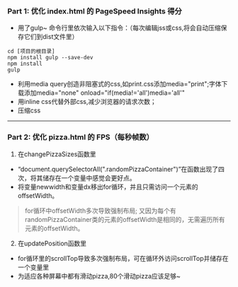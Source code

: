 ### Part 1: 优化 index.html 的 PageSpeed Insights 得分

- 用了gulp~ 命令行里依次输入以下指令：（每次编辑jss或css,将会自动压缩保存它们到dist文件里）
```
cd [项目的根目录]
npm install gulp --save-dev
npm install
gulp
```
- 利用media query创造非阻塞式的css,如print.css添加media="print";字体下载添加media="none" onload="if(media!='all')media='all'"
- 用inline css代替外部css,减少浏览器的请求次数；
- 压缩css
----

### Part 2: 优化 pizza.html 的 FPS（每秒帧数）
1. 在changePizzaSizes函数里
-  “document.querySelectorAll(".randomPizzaContainer")”在函数出现了四次，将其储存在一个变量中感觉会更好点。
- 将变量newwidth和变量dx移出for循环，并且只需访问一个元素的offsetWidth。
>  for循环中offsetWidth多次导致强制布局;
又因为每个有randomPizzaContainer类的元素的offsetWidth是相同的，无需遍历所有元素的offsetWidth。

2. 在updatePosition函数里
- for循环里的scrollTop导致多次强制布局，可在循环外访问scrollTop并储存在一个变量里
- 为适应各种屏幕中都有滑动pizza,80个滑动pizza应该足够~
